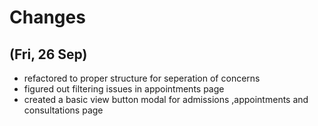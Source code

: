 # Changes

## (Fri, 26 Sep)

- refactored to proper structure for seperation of concerns
- figured out filtering issues in appointments page
- created a basic view button modal for admissions ,appointments and consultations page
